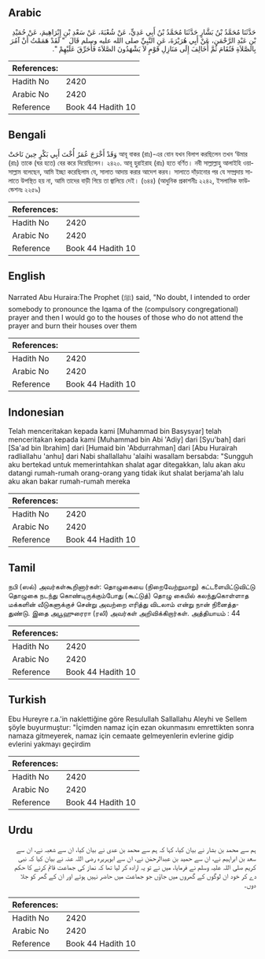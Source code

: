 ## Arabic


<div dir="rtl" lang="ar" style={{fontSize:'larger',backgroundColor:'#f8f9fa',padding:20}}>
حَدَّثَنَا مُحَمَّدُ بْنُ بَشَّارٍ حَدَّثَنَا مُحَمَّدُ بْنُ أَبِي عَدِيٍّ، عَنْ شُعْبَةَ، عَنْ سَعْدِ بْنِ إِبْرَاهِيمَ، عَنْ حُمَيْدِ بْنِ عَبْدِ الرَّحْمَنِ، عَنْ أَبِي هُرَيْرَةَ، عَنِ النَّبِيِّ صلى الله عليه وسلم قَالَ ‏ "‏ لَقَدْ هَمَمْتُ أَنْ آمُرَ بِالصَّلاَةِ فَتُقَامَ ثُمَّ أُخَالِفَ إِلَى مَنَازِلِ قَوْمٍ لاَ يَشْهَدُونَ الصَّلاَةَ فَأُحَرِّقَ عَلَيْهِمْ ‏"‏‏.‏
</div>
<div style={{backgroundColor:'#f8f9fa',padding:20, marginBottom: 10}}><table> <thead> <tr> <th>References:</th> <th></th> </tr> </thead> <tbody><tr><td>Hadith No</td><td>2420</td></tr><tr><td>Arabic No</td><td>2420</td></tr><tr><td>Reference</td><td>Book 44 Hadith 10</td></tr></tbody></table></div>

## Bengali


<div dir="ltr" lang="bn" style={{fontSize:'larger',backgroundColor:'#f8f9fa',padding:20}}>
وَقَدْ أَخْرَجَ عُمَرُ أُخْتَ أَبِي بَكْرٍ حِينَ نَاحَتْ আবূ বাকর (রাঃ)-এর বোন যখন বিলাপ করছিলেন তখন ‘উমার (রাঃ) তাকে (ঘর হতে) বের করে দিয়েছিলেন। ২৪২০. আবূ হুরাইরাহ (রাঃ) হতে বর্ণিত। নবী সাল্লাল্লাহু আলাইহি ওয়াসাল্লাম বলেছেন, আমি ইচ্ছা করেছিলাম যে, সালাত আদায় করার আদেশ করব। সালাতে দাঁড়ানোর পর যে সম্প্রদায় সালাতে উপস্থিত হয় না, আমি তাদের বাড়ী গিয়ে তা জ্বালিয়ে দেই। (৬৪৪) (আধুনিক প্রকাশনীঃ ২২৪২, ইসলামিক ফাউন্ডেশনঃ ২২৫৯)
</div>
<div style={{backgroundColor:'#f8f9fa',padding:20, marginBottom: 10}}><table> <thead> <tr> <th>References:</th> <th></th> </tr> </thead> <tbody><tr><td>Hadith No</td><td>2420</td></tr><tr><td>Arabic No</td><td>2420</td></tr><tr><td>Reference</td><td>Book 44 Hadith 10</td></tr></tbody></table></div>

## English


<div dir="ltr" lang="en" style={{fontSize:'larger',backgroundColor:'#f8f9fa',padding:20}}>
Narrated Abu Huraira:The Prophet (ﷺ) said, "No doubt, I intended to order somebody to pronounce the Iqama of the (compulsory congregational) prayer and then I would go to the houses of those who do not attend the prayer and burn their houses over them
</div>
<div style={{backgroundColor:'#f8f9fa',padding:20, marginBottom: 10}}><table> <thead> <tr> <th>References:</th> <th></th> </tr> </thead> <tbody><tr><td>Hadith No</td><td>2420</td></tr><tr><td>Arabic No</td><td>2420</td></tr><tr><td>Reference</td><td>Book 44 Hadith 10</td></tr></tbody></table></div>

## Indonesian


<div dir="ltr" lang="id" style={{fontSize:'larger',backgroundColor:'#f8f9fa',padding:20}}>
Telah menceritakan kepada kami [Muhammad bin Basysyar] telah menceritakan kepada kami [Muhammad bin Abi 'Adiy] dari [Syu'bah] dari [Sa'ad bin Ibrahim] dari [Humaid bin 'Abdurrahman] dari [Abu Hurairah radliallahu 'anhu] dari Nabi shallallahu 'alaihi wasallam bersabda: "Sungguh aku bertekad untuk memerintahkan shalat agar ditegakkan, lalu akan aku datangi rumah-rumah orang-orang yang tidak ikut shalat berjama'ah lalu aku akan bakar rumah-rumah mereka
</div>
<div style={{backgroundColor:'#f8f9fa',padding:20, marginBottom: 10}}><table> <thead> <tr> <th>References:</th> <th></th> </tr> </thead> <tbody><tr><td>Hadith No</td><td>2420</td></tr><tr><td>Arabic No</td><td>2420</td></tr><tr><td>Reference</td><td>Book 44 Hadith 10</td></tr></tbody></table></div>

## Tamil


<div dir="ltr" lang="ta" style={{fontSize:'larger',backgroundColor:'#f8f9fa',padding:20}}>
நபி (ஸல்) அவர்கள்கூறினார்கள்: தொழுகையை (நிறைவேற்றுமாறு) கட்டளையிட்டுவிட்டு தொழுகை நடந்து கொண்டிருக்கும்போது (கூட்டுத்) தொழு கையில் கலந்துகொள்ளாத மக்களின் வீடுகளுக்குச் சென்று அவற்றை எரித்து விடலாம் என்று நான் நினைத்ததுண்டு. இதை அபூஹுரைரா (ரலி) அவர்கள் அறிவிக்கிறார்கள். அத்தியாயம் : 44
</div>
<div style={{backgroundColor:'#f8f9fa',padding:20, marginBottom: 10}}><table> <thead> <tr> <th>References:</th> <th></th> </tr> </thead> <tbody><tr><td>Hadith No</td><td>2420</td></tr><tr><td>Arabic No</td><td>2420</td></tr><tr><td>Reference</td><td>Book 44 Hadith 10</td></tr></tbody></table></div>

## Turkish


<div dir="ltr" lang="tr" style={{fontSize:'larger',backgroundColor:'#f8f9fa',padding:20}}>
Ebu Hureyre r.a.'in naklettiğine göre Resulullah Sallallahu Aleyhi ve Sellem şöyle buyurmuştur: "İçimden namaz için ezan okunmasını emrettikten sonra namaza gitmeyerek, namaz için cemaate gelmeyenlerin evlerine gidip evlerini yakmayı geçirdim
</div>
<div style={{backgroundColor:'#f8f9fa',padding:20, marginBottom: 10}}><table> <thead> <tr> <th>References:</th> <th></th> </tr> </thead> <tbody><tr><td>Hadith No</td><td>2420</td></tr><tr><td>Arabic No</td><td>2420</td></tr><tr><td>Reference</td><td>Book 44 Hadith 10</td></tr></tbody></table></div>

## Urdu


<div dir="rtl" lang="ur" style={{fontSize:'larger',backgroundColor:'#f8f9fa',padding:20}}>
ہم سے محمد بن بشار نے بیان کیا، کہا کہ ہم سے محمد بن عدی نے بیان کیا، ان سے شعبہ نے، ان سے سعد بن ابراہیم نے، ان سے حمید بن عبدالرحمٰن نے، ان سے ابوہریرہ رضی اللہ عنہ نے بیان کیا کہ نبی کریم صلی اللہ علیہ وسلم نے فرمایا، میں نے تو یہ ارادہ کر لیا تھا کہ نماز کی جماعت قائم کرنے کا حکم دے کر خود ان لوگوں کے گھروں میں جاؤں جو جماعت میں حاضر نہیں ہوتے اور ان کے گھر کو جلا دوں۔
</div>
<div style={{backgroundColor:'#f8f9fa',padding:20, marginBottom: 10}}><table> <thead> <tr> <th>References:</th> <th></th> </tr> </thead> <tbody><tr><td>Hadith No</td><td>2420</td></tr><tr><td>Arabic No</td><td>2420</td></tr><tr><td>Reference</td><td>Book 44 Hadith 10</td></tr></tbody></table></div>